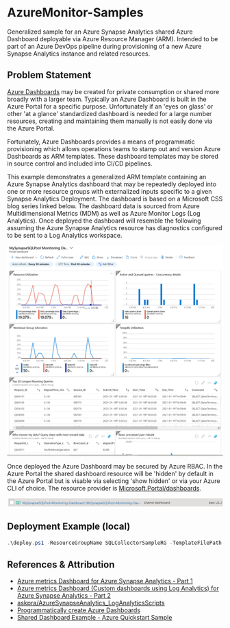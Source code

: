 # AzureMonitor-Samples

Generalized sample for an Azure Synapse Analytics shared Azure Dashboard deployable via Azure Resource Manager (ARM). Intended to be part of an Azure DevOps pipeline during provisioning of a new Azure Synapse Analytics instance and related resources.

## Problem Statement

[Azure Dashboards](https://docs.microsoft.com/en-us/azure/azure-portal/azure-portal-dashboards) may be created for private consumption or shared more broadly with a larger team. Typically an Azure Dashboard is built in the Azure Portal for a specific purpose. Unfortunately if an 'eyes on glass' or other 'at a glance' standardized dashboard is needed for a large number resources, creating and maintaining them manually is not easily done via the Azure Portal.

Fortunately, Azure Dashboards provides a means of programmatic provisioning which allows operations teams to stamp out and version Azure Dashboards as ARM templates. These dashboard templates may be stored in source control and included into CI/CD pipelines.

This example demonstrates a generalized ARM template containing an Azure Synapse Analytics dashboard that may be repeatedly deployed into one or more resource groups with externalized inputs specific to a given Synapse Analytics Deployment. The dashboard is based on a Microsoft CSS blog series linked below. The dashboard data is sourced from Azure Multidimensional Metrics (MDM) as well as Azure Monitor Logs (Log Analytics). Once deployed the dashboard will resemble the following assuming the Azure Synapse Analytics resource has diagnostics configured to be sent to a Log Analytics workspace.

![](resources/dashboard.png?raw=true)

Once deployed the Azure Dashboard may be secured by Azure RBAC. In the Azure Portal the shared dashboard resource  will be 'hidden' by default in the Azure Portal but is visable via selecting 'show hidden' or via your Azure CLI of choice. The resource provider is [Microsoft.Portal/dashboards](https://docs.microsoft.com/en-us/azure/templates/microsoft.portal/dashboards).

![](resources/azdashboardrp.png)

## Deployment Example (local)

```PowerShell
.\deploy.ps1 -ResourceGroupName SQLCollectorSampleRG -TemplateFilePath .\azuredeploy.json -TemplateParameterFilePath .\azuredeploy.parameters.json
```

## References & Attribution
- [Azure metrics Dashboard for Azure Synapse Analytics - Part 1](https://techcommunity.microsoft.com/t5/azure-synapse-analytics/azure-metrics-dashboard-for-azure-synapse-analytics-part-1/ba-p/2016393)
- [Azure metrics Dashboard (Custom dashboards using Log Analytics) for Azure Synapse Analytics - Part 2](https://techcommunity.microsoft.com/t5/azure-synapse-analytics/azure-metrics-dashboard-custom-dashboards-using-log-analytics/ba-p/2016426)
- [askpra/AzureSynapseAnalytics_LogAnalyticsScripts](https://github.com/askpra/AzureSynapseAnalytics_LogAnalyticsScripts)
- [Programmatically create Azure Dashboards](https://docs.microsoft.com/en-us/azure/azure-portal/azure-portal-dashboards-create-programmatically#create-a-template-from-the-json)
- [Shared Dashboard Example - Azure Quickstart Sample](https://github.com/Azure/azure-quickstart-templates/tree/master/101-default-shared-dashboard)
